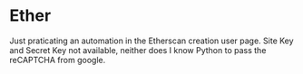 # Ether
Just praticating an automation in the Etherscan creation user page.
Site Key and Secret Key not available, neither does I know Python to pass the reCAPTCHA from google.
